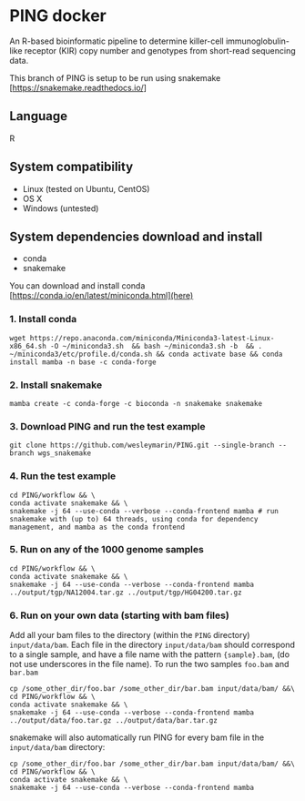 # PING docker
An R-based bioinformatic pipeline to determine killer-cell immunoglobulin-like receptor (KIR) copy number and genotypes from short-read sequencing data.

This branch of PING is setup to be run using snakemake [https://snakemake.readthedocs.io/]


## Language
R


## System compatibility
* Linux (tested on Ubuntu, CentOS)
* OS X
* Windows (untested)


## System dependencies download and install
* conda 
* snakemake 

You can download and install conda [https://conda.io/en/latest/miniconda.html](here)

### 1. Install conda

```shell
wget https://repo.anaconda.com/miniconda/Miniconda3-latest-Linux-x86_64.sh -O ~/miniconda3.sh  && bash ~/miniconda3.sh -b  && . ~/miniconda3/etc/profile.d/conda.sh && conda activate base && conda install mamba -n base -c conda-forge
```

### 2. Install snakemake 

```shell
mamba create -c conda-forge -c bioconda -n snakemake snakemake
```


### 3. Download PING and run the test example


```shell
git clone https://github.com/wesleymarin/PING.git --single-branch --branch wgs_snakemake
```

### 4. Run the test example

```shell
cd PING/workflow && \
conda activate snakemake && \
snakemake -j 64 --use-conda --verbose --conda-frontend mamba # run snakemake with (up to) 64 threads, using conda for dependency management, and mamba as the conda frontend
```

### 5. Run on any of the 1000 genome samples

```shell
cd PING/workflow && \
conda activate snakemake && \
snakemake -j 64 --use-conda --verbose --conda-frontend mamba ../output/tgp/NA12004.tar.gz ../output/tgp/HG04200.tar.gz 
```

### 6. Run on your own data (starting with bam files)

Add all your bam files to the directory (within the `PING` directory) `input/data/bam`. Each file in the directory `input/data/bam` should correspond to a single sample, and have a file name with the pattern `{sample}.bam`, (do not use underscores in the file name).  To run the two samples `foo.bam` and `bar.bam`

```shell
cp /some_other_dir/foo.bar /some_other_dir/bar.bam input/data/bam/ &&\
cd PING/workflow && \
conda activate snakemake && \
snakemake -j 64 --use-conda --verbose --conda-frontend mamba ../output/data/foo.tar.gz ../output/data/bar.tar.gz 
```

snakemake will also automatically run PING for every bam file in the `input/data/bam` directory:

```shell
cp /some_other_dir/foo.bar /some_other_dir/bar.bam input/data/bam/ &&\
cd PING/workflow && \
conda activate snakemake && \
snakemake -j 64 --use-conda --verbose --conda-frontend mamba 
```
